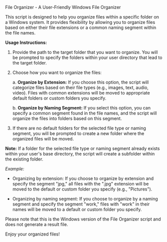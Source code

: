 File Organizer - A User-Friendly Windows File Organizer

This script is designed to help you organize files within a specific folder on a Windows system. It provides flexibility by allowing you to 
organize files based on either their file extensions or a common naming segment within the file names.

**Usage Instructions:**

1. Provide the path to the target folder that you want to organize. You will be prompted to specify the folders within your user directory that 
lead to the target folder.

2. Choose how you want to organize the files:

    a. **Organize by Extension:** If you choose this option, the script will categorize files based on their file types (e.g., images, text, 
    audio, video). Files with common extensions will be moved to appropriate default folders or custom folders you specify.

    b. **Organize by Naming Segment:** If you select this option, you can specify a common segment found in the file names, and the script will 
    organize the files into folders based on this segment.

3. If there are no default folders for the selected file type or naming segment, you will be prompted to create a new folder where the 
organized files will be moved.

**Note:** If a folder for the selected file type or naming segment already exists within your user's base directory, the script will create a 
subfolder within the existing folder.

*Example:*

- Organizing by extension: If you choose to organize by extension and specify the segment "jpg," all files with the ".jpg" extension will be 
moved to the default or custom folder you specify (e.g., "Pictures").

- Organizing by naming segment: If you choose to organize by a naming segment and specify the segment "work," files with "work" in their names 
will be moved to a default or custom folder you specify.

Please note that this is the Windows version of the File Organizer script and does not generate a result file.

Enjoy your organized files!
